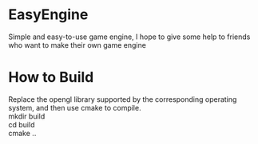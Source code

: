 # EasyEngine
Simple and easy-to-use game engine, I hope to give some help to friends who want to make their own game engine  
  
# How to Build
Replace the opengl library supported by the corresponding operating system, and then use cmake to compile.  
mkdir build  
cd build  
cmake ..
